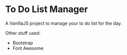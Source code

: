 # To Do List Manager

A VanillaJS project to manage your to do list for the day.

Other stuff used:

- Bootstrap
- Font Awesome
